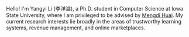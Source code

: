 Hello! I'm Yangyi Li (李洋溢), a Ph.D. student in Computer Science at Iowa State University, where I am privileged to be advised by [Mengdi Huai](https://mdhuai.github.io/). My current research interests lie broadly in the areas of trustworthy learning systems, revenue management, and online marketplaces. 

